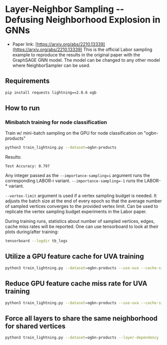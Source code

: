 Layer-Neighbor Sampling -- Defusing Neighborhood Explosion in GNNs
============

- Paper link: [https://arxiv.org/abs/2210.13339](https://arxiv.org/abs/2210.13339)
This is the official Labor sampling example to reproduce the results in the original
paper with the GraphSAGE GNN model. The model can be changed to any other model where
NeighborSampler can be used.

Requirements
------------

```bash
pip install requests lightning==2.0.6 ogb
```

How to run
-------

### Minibatch training for node classification

Train w/ mini-batch sampling on the GPU for node classification on "ogbn-products"

```bash
python3 train_lightning.py --dataset=ogbn-products
```

Results:
```
Test Accuracy: 0.797
```

Any integer passed as the `--importance-sampling=i` argument runs the corresponding
LABOR-i variant. `--importance-sampling=-1` runs the LABOR-* variant.

`--vertex-limit` argument is used if a vertex sampling budget is needed. It adjusts
the batch size at the end of every epoch so that the average number of sampled vertices
converges to the provided vertex limit. Can be used to replicate the vertex sampling
budget experiments in the Labor paper.

During training runs, statistics about number of sampled vertices, edges,
cache miss rates will be reported. One can use tensorboard to look at their plots
during/after training:

```bash
tensorboard --logdir tb_logs
```

## Utilize a GPU feature cache for UVA training

```bash
python3 train_lightning.py --dataset=ogbn-products --use-uva --cache-size=500000
```

## Reduce GPU feature cache miss rate for UVA training

```bash
python3 train_lightning.py --dataset=ogbn-products --use-uva --cache-size=500000 --batch-dependency=64
```

## Force all layers to share the same neighborhood for shared vertices

```bash
python3 train_lightning.py --dataset=ogbn-products --layer-dependency
```